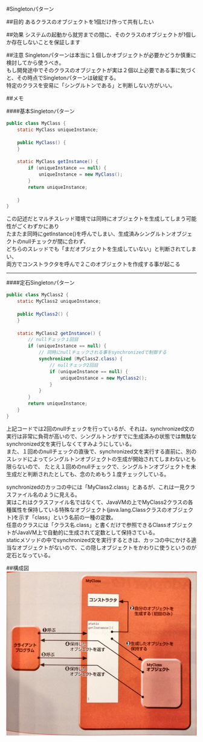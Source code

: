 #Singletonパターン

##目的
あるクラスのオブジェクトを1個だけ作って共有したい

##効果
システムの起動から就労までの間に、そのクラスのオブジェクトが1個しか存在しないことを保証します

##注意
Singletonパターンは本当に１個しかオブジェクトが必要かどうか慎重に検討してから使うべき。  
もし開発途中でそのクラスのオブジェクトが実は２個以上必要である事に気づくと、その時点でSingletonパターンは破綻する。  
特定のクラスを安易に「シングルトンである」と判断しない方がいい。

##メモ

####基本Singletonパターン
```java
public class MyClass {
    static MyClass uniqueInstance;

    public MyClass() {
    }

    static MyClass getInstance() {
        if (uniqueInstance == null) {
            uniqueInstance = new MyClass();
        }
        return uniqueInstance;

    }
}
```
この記述だとマルチスレッド環境では同時にオブジェクトを生成してしまう可能性がごくわずかにあり  
たまたま同時にgetInstance()を呼んでしまい、生成済みシングルトンオブジェクトのnullチェックが間に合わず、  
どちらのスレッドでも「まだオブジェクトを生成していない」と判断されてしまい、  
両方でコンストラクタを呼んで２このオブジェクトを作成する事が起こる

---

####定石Singletonパターン
```java
public class MyClass2 {
    static MyClass2 uniqueInstance;

    public MyClass2() {
    }

    static MyClass2 getInstance() {
        // nullチェック１回目
        if (uniqueInstance == null) {
            // 同時にnullチェックされる事をsynchronizedで制御する
            synchronized (MyClass2.class) {
                // nullチェック2回目
                if (uniqueInstance == null) {
                    uniqueInstance = new MyClass2();
                }
            }
        }
        return uniqueInstance;
    }
}

```
上記コードでは2回のnullチェックを行っているが、それは、synchronized文の実行は非常に負荷が高いので、シングルトンがすでに生成済みの状態では無駄なsynchronized文を実行しなくてすみようにしている。  
また、１回めのnullチェックの直後で、synchronized文を実行する直前に、別のスレッドによってシングルトンオブジェクトの生成が開始されてしまわないとも限らないので、
たとえ１回めのnullチェックで、シングルトンオブジェクトを未生成だと判断されたとしても、念のためもう１度チェックしている。

synchronizedのカッコの中には「MyClass2.class」とあるが、これは一見クラスファイル名のように見える。  
実はこれはクラスファイル名ではなくて、JavaVMの上でMyClass2クラスの各種属性を保持している特殊なオブジェクト(java.lang.Classクラスのオブジェクト)を示す「class」という名前の一種の定数。  
任意のクラスには「クラス名.class」と書くだけで参照できるClassオブジェクトがJavaVM上で自動的に生成されて定数として保持さている。  
staticメソッドの中でsynchronized文を実行するときは、カッコの中にかける適当なオブジェクトがないので、この隠しオブジェクトをかわりに使うというのが定石となっている。

##構成図
![画像](https://raw.githubusercontent.com/banbara23/Java-GoF-DesignPattern/master/doc/image/5_Singleton.jpg)
